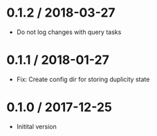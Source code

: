 # 0.1.2 / 2018-03-27

  * Do not log changes with query tasks

# 0.1.1 / 2018-01-27

  * Fix: Create config dir for storing duplicity state

# 0.1.0 / 2017-12-25

  * Initital version
